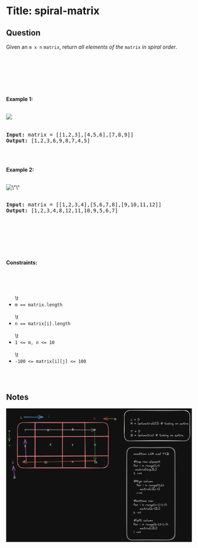# Title: spiral-matrix
## Question
<p>Given an <code>m x n</code> <code>matrix</code>, return <em>all elements of the</em> <code>matrix</code> <em>in spiral order</em>.</p><br><br><p>&nbsp;</p><br><p><strong class=\"example\">Example 1:</strong></p><br><img src="https://assets.leetcode.com/uploads/2020/11/13/spiral1.jpg" style=\"width: 242px; height: 242px;\" /><br><pre><br><strong>Input:</strong> matrix = [[1,2,3],[4,5,6],[7,8,9]]<br><strong>Output:</strong> [1,2,3,6,9,8,7,4,5]<br></pre><br><br><p><strong class=\"example\">Example 2:</strong></p><br><img alt=\"\" src=\"https://assets.leetcode.com/uploads/2020/11/13/spiral.jpg\" style=\"width: 322px; height: 242px;\" /><br><pre><br><strong>Input:</strong> matrix = [[1,2,3,4],[5,6,7,8],[9,10,11,12]]<br><strong>Output:</strong> [1,2,3,4,8,12,11,10,9,5,6,7]<br></pre><br><br><p>&nbsp;</p><br><p><strong>Constraints:</strong></p><br><br><ul><br>\t<li><code>m == matrix.length</code></li><br>\t<li><code>n == matrix[i].length</code></li><br>\t<li><code>1 &lt;= m, n &lt;= 10</code></li><br>\t<li><code>-100 &lt;= matrix[i][j] &lt;= 100</code></li><br></ul><br>

## Notes
<img src="./notes.png">
